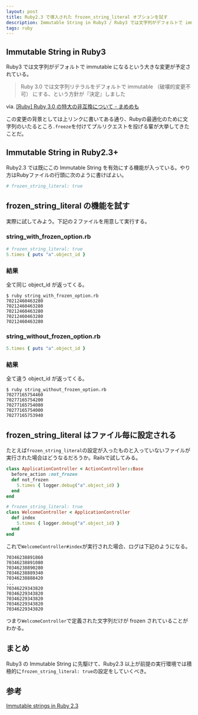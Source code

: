 ```yaml
---
layout: post
title: Ruby2.3 で導入された frozen_string_literal オプションを試す
description: Immutable String in Ruby3 / Ruby3 では文字列がデフォルトで immutable になるという大きな変更が予定されている。この変更の背景としては上リンクに書いてある通り、Rubyの最適化のために文字列のいたるところ.freezeを付けてプルリクエストを投げる輩が大挙してきたことだ。Ruby2.3 で既にこの Immutable String を有効にする機能が入っている。やり方はRubyファイルの行頭に下記のように書けばよい。
tags: ruby
---
```


## Immutable String in Ruby3

Ruby3 では文字列がデフォルトで immutable になるという大きな変更が予定されている。

> Ruby 3.0 では文字列リテラルをデフォルトで immutable （破壊的変更不可） にする、という方針が『決定』しました

via. [[Ruby] Ruby 3.0 の特大の非互換について - まめめも](http://d.hatena.ne.jp/ku-ma-me/20151004/p1)

この変更の背景としては上リンクに書いてある通り、Rubyの最適化のために文字列のいたるところ`.freeze`を付けてプルリクエストを投げる輩が大挙してきたことだ。

## Immutable String in Ruby2.3+

Ruby2.3 では既にこの Immutable String を有効にする機能が入っている。やり方はRubyファイルの行頭に次のように書けばよい。

```rb
# frozen_string_literal: true
```

## frozen_string_literal の機能を試す

実際に試してみよう。下記の２ファイルを用意して実行する。

### string_with_frozen_option.rb

```rb
# frozen_string_literal: true
5.times { puts "a".object_id }
```

### 結果

全て同じ object_id が返ってくる。

```
$ ruby string_with_frozen_option.rb
70212460463280
70212460463280
70212460463280
70212460463280
70212460463280
```

### string_without_frozen_option.rb

```rb
5.times { puts "a".object_id }
```

### 結果

全て違う object_id が返ってくる。

```
$ ruby string_without_frozen_option.rb
70277165754460
70277165754200
70277165754080
70277165754000
70277165753940
```

## frozen_string_literal はファイル毎に設定される

たとえば`frozen_string_literal`の設定が入ったものと入っていないファイルが実行された場合はどうなるだろうか。Railsで試してみる。

```rb
class ApplicationController < ActionController::Base
  before_action :not_frozen
  def not_frozen
    5.times { logger.debug("a".object_id) }
  end
end
```

```rb
# frozen_string_literal: true
class WelcomeController < ApplicationController
  def index
    5.times { logger.debug("a".object_id) }
  end
end
```

これで`WelcomeController#index`が実行された場合、ログは下記のようになる。

```
70346238891860
70346238891080
70346238890280
70346238889340
70346238888420
...
70346229343820
70346229343820
70346229343820
70346229343820
70346229343820
```

つまり`WelcomeController`で定義された文字列だけが frozen されていることがわかる。

## まとめ

Ruby3 の Immutable String に先駆けて、Ruby2.3 以上が前提の実行環境では積極的に`frozen_string_literal: true`の設定をしていくべき。

## 参考
[Immutable strings in Ruby 2.3](https://wyeworks.com/blog/2015/12/1/immutable-strings-in-ruby-2-dot-3)

